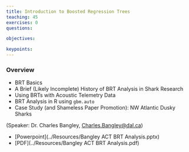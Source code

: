 ```yaml
---
title: Introduction to Boosted Regression Trees
teaching: 45
exercises: 0
questions:

objectives:

keypoints:
---
```


### Overview


- BRT Basics
- A Brief (Likely Incomplete) History of BRT Analysis in Shark Research
- Using BRTs with Acoustic Telemetry Data
- BRT Analysis in R using `gbm.auto`
- Case Study (and Shameless Paper Promotion): NW Atlantic Dusky Sharks

(Speaker: Dr. Charles Bangley, Charles.Bangley@dal.ca)

- [Powerpoint](../Resources/Bangley ACT BRT Analysis.pptx)
- [PDF](../Resources/Bangley ACT BRT Analysis.pdf)
